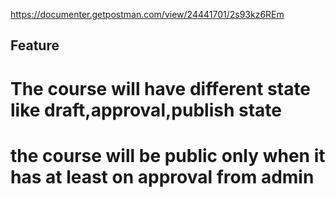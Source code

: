 https://documenter.getpostman.com/view/24441701/2s93kz6REm


## Feature
# The course will have different state like draft,approval,publish state
# the course will be public only when it has at least on approval from admin